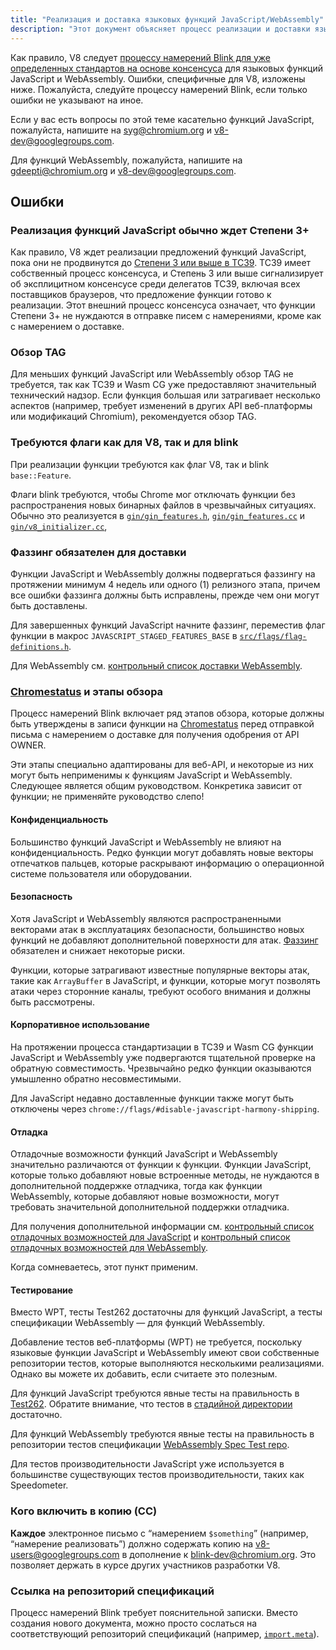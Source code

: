 ```yaml
---
title: "Реализация и доставка языковых функций JavaScript/WebAssembly"
description: "Этот документ объясняет процесс реализации и доставки языковых функций JavaScript или WebAssembly в V8."
---
```

Как правило, V8 следует [процессу намерений Blink для уже определенных стандартов на основе консенсуса](https://www.chromium.org/blink/launching-features/#process-existing-standard) для языковых функций JavaScript и WebAssembly. Ошибки, специфичные для V8, изложены ниже. Пожалуйста, следуйте процессу намерений Blink, если только ошибки не указывают на иное.

Если у вас есть вопросы по этой теме касательно функций JavaScript, пожалуйста, напишите на [syg@chromium.org](mailto:syg@chromium.org) и [v8-dev@googlegroups.com](mailto:v8-dev@googlegroups.com).

Для функций WebAssembly, пожалуйста, напишите на [gdeepti@chromium.org](mailto:gdeepti@chromium.org) и [v8-dev@googlegroups.com](mailto:v8-dev@googlegroups.com).

## Ошибки

### Реализация функций JavaScript обычно ждет Степени 3+

Как правило, V8 ждет реализации предложений функций JavaScript, пока они не продвинутся до [Степени 3 или выше в TC39](https://tc39.es/process-document/). TC39 имеет собственный процесс консенсуса, и Степень 3 или выше сигнализирует об эксплицитном консенсусе среди делегатов TC39, включая всех поставщиков браузеров, что предложение функции готово к реализации. Этот внешний процесс консенсуса означает, что функции Степени 3+ не нуждаются в отправке писем с намерениями, кроме как с намерением о доставке.

### Обзор TAG

Для меньших функций JavaScript или WebAssembly обзор TAG не требуется, так как TC39 и Wasm CG уже предоставляют значительный технический надзор. Если функция большая или затрагивает несколько аспектов (например, требует изменений в других API веб-платформы или модификаций Chromium), рекомендуется обзор TAG.

### Требуются флаги как для V8, так и для blink

При реализации функции требуются как флаг V8, так и blink `base::Feature`.

Флаги blink требуются, чтобы Chrome мог отключать функции без распространения новых бинарных файлов в чрезвычайных ситуациях. Обычно это реализуется в [`gin/gin_features.h`](https://source.chromium.org/chromium/chromium/src/+/main:gin/gin_features.h), [`gin/gin_features.cc`](https://source.chromium.org/chromium/chromium/src/+/main:gin/gin_features.cc) и [`gin/v8_initializer.cc`](https://source.chromium.org/chromium/chromium/src/+/main:gin/v8_initializer.cc),

### Фаззинг обязателен для доставки

Функции JavaScript и WebAssembly должны подвергаться фаззингу на протяжении минимум 4 недель или одного (1) релизного этапа, причем все ошибки фаззинга должны быть исправлены, прежде чем они могут быть доставлены.

Для завершенных функций JavaScript начните фаззинг, переместив флаг функции в макрос `JAVASCRIPT_STAGED_FEATURES_BASE` в [`src/flags/flag-definitions.h`](https://source.chromium.org/chromium/chromium/src/+/master:v8/src/flags/flag-definitions.h).

Для WebAssembly см. [контрольный список доставки WebAssembly](/docs/wasm-shipping-checklist).

### [Chromestatus](https://chromestatus.com/) и этапы обзора

Процесс намерений Blink включает ряд этапов обзора, которые должны быть утверждены в записи функции на [Chromestatus](https://chromestatus.com/) перед отправкой письма с намерением о доставке для получения одобрения от API OWNER.

Эти этапы специально адаптированы для веб-API, и некоторые из них могут быть неприменимы к функциям JavaScript и WebAssembly. Следующее является общим руководством. Конкретика зависит от функции; не применяйте руководство слепо!

#### Конфиденциальность

Большинство функций JavaScript и WebAssembly не влияют на конфиденциальность. Редко функции могут добавлять новые векторы отпечатков пальцев, которые раскрывают информацию о операционной системе пользователя или оборудовании.

#### Безопасность

Хотя JavaScript и WebAssembly являются распространенными векторами атак в эксплуатациях безопасности, большинство новых функций не добавляют дополнительной поверхности для атак. [Фаззинг](#fuzzing) обязателен и снижает некоторые риски.

Функции, которые затрагивают известные популярные векторы атак, такие как `ArrayBuffer` в JavaScript, и функции, которые могут позволять атаки через сторонние каналы, требуют особого внимания и должны быть рассмотрены.

#### Корпоративное использование

На протяжении процесса стандартизации в TC39 и Wasm CG функции JavaScript и WebAssembly уже подвергаются тщательной проверке на обратную совместимость. Чрезвычайно редко функции оказываются умышленно обратно несовместимыми.

Для JavaScript недавно доставленные функции также могут быть отключены через `chrome://flags/#disable-javascript-harmony-shipping`.

#### Отладка

Отладочные возможности функций JavaScript и WebAssembly значительно различаются от функции к функции. Функции JavaScript, которые только добавляют новые встроенные методы, не нуждаются в дополнительной поддержке отладчика, тогда как функции WebAssembly, которые добавляют новые возможности, могут требовать значительной дополнительной поддержки отладчика.

Для получения дополнительной информации см. [контрольный список отладочных возможностей для JavaScript](https://docs.google.com/document/d/1_DBgJ9eowJJwZYtY6HdiyrizzWzwXVkG5Kt8s3TccYE/edit#heading=h.u5lyedo73aa9) и [контрольный список отладочных возможностей для WebAssembly](https://goo.gle/devtools-wasm-checklist).

Когда сомневаетесь, этот пункт применим.

#### Тестирование

Вместо WPT, тесты Test262 достаточны для функций JavaScript, а тесты спецификации WebAssembly — для функций WebAssembly.

Добавление тестов веб-платформы (WPT) не требуется, поскольку языковые функции JavaScript и WebAssembly имеют свои собственные репозитории тестов, которые выполняются несколькими реализациями. Однако вы можете их добавить, если считаете это полезным.

Для функций JavaScript требуются явные тесты на правильность в [Test262](https://github.com/tc39/test262). Обратите внимание, что тестов в [стадийной директории](https://github.com/tc39/test262/blob/main/CONTRIBUTING.md#staging) достаточно.

Для функций WebAssembly требуются явные тесты на правильность в репозитории тестов спецификации [WebAssembly Spec Test repo](https://github.com/WebAssembly/spec/tree/master/test).

Для тестов производительности JavaScript уже используется в большинстве существующих тестов производительности, таких как Speedometer.

### Кого включить в копию (CC)

**Каждое** электронное письмо с “намерением `$something`” (например, “намерение реализовать”) должно содержать копию на [v8-users@googlegroups.com](mailto:v8-users@googlegroups.com) в дополнение к [blink-dev@chromium.org](mailto:blink-dev@chromium.org). Это позволяет держать в курсе других участников разработки V8.

### Ссылка на репозиторий спецификаций

Процесс намерений Blink требует пояснительной записки. Вместо создания нового документа, можно просто сослаться на соответствующий репозиторий спецификаций (например, [`import.meta`](https://github.com/tc39/proposal-import-meta)).
